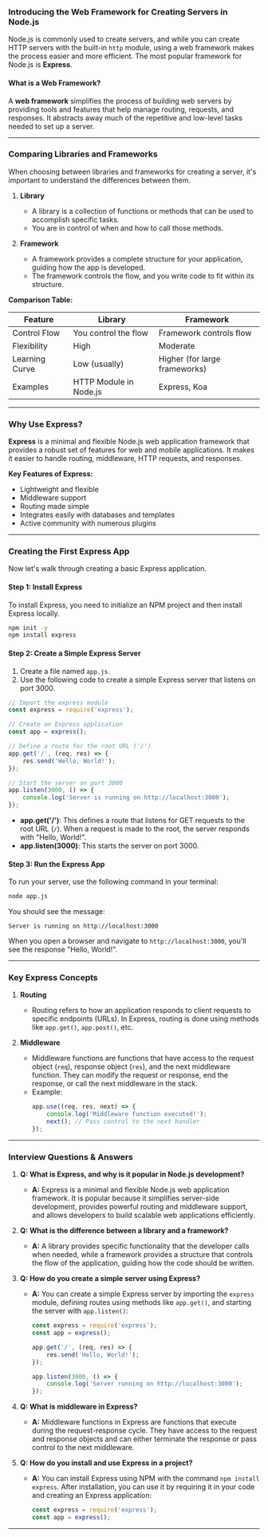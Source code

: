 ### **Introducing the Web Framework for Creating Servers in Node.js**

Node.js is commonly used to create servers, and while you can create HTTP servers with the built-in `http` module, using a web framework makes the process easier and more efficient. The most popular framework for Node.js is **Express**.

#### What is a Web Framework?
A **web framework** simplifies the process of building web servers by providing tools and features that help manage routing, requests, and responses. It abstracts away much of the repetitive and low-level tasks needed to set up a server.

---

### **Comparing Libraries and Frameworks**

When choosing between libraries and frameworks for creating a server, it's important to understand the differences between them.

1. **Library**
   - A library is a collection of functions or methods that can be used to accomplish specific tasks.
   - You are in control of when and how to call those methods.

2. **Framework**
   - A framework provides a complete structure for your application, guiding how the app is developed.
   - The framework controls the flow, and you write code to fit within its structure.

**Comparison Table:**

| Feature                    | Library                | Framework             |
|----------------------------|------------------------|-----------------------|
| Control Flow               | You control the flow    | Framework controls flow |
| Flexibility                | High                    | Moderate              |
| Learning Curve             | Low (usually)           | Higher (for large frameworks) |
| Examples                   | HTTP Module in Node.js  | Express, Koa          |

---

### **Why Use Express?**

**Express** is a minimal and flexible Node.js web application framework that provides a robust set of features for web and mobile applications. It makes it easier to handle routing, middleware, HTTP requests, and responses.

**Key Features of Express:**
- Lightweight and flexible
- Middleware support
- Routing made simple
- Integrates easily with databases and templates
- Active community with numerous plugins

---

### **Creating the First Express App**

Now let's walk through creating a basic Express application.

#### **Step 1: Install Express**

To install Express, you need to initialize an NPM project and then install Express locally.

```bash
npm init -y
npm install express
```

#### **Step 2: Create a Simple Express Server**

1. Create a file named `app.js`.
2. Use the following code to create a simple Express server that listens on port 3000.

```javascript
// Import the express module
const express = require('express');

// Create an Express application
const app = express();

// Define a route for the root URL ('/')
app.get('/', (req, res) => {
    res.send('Hello, World!');
});

// Start the server on port 3000
app.listen(3000, () => {
    console.log('Server is running on http://localhost:3000');
});
```

- **app.get('/')**: This defines a route that listens for GET requests to the root URL (`/`). When a request is made to the root, the server responds with "Hello, World!".
- **app.listen(3000)**: This starts the server on port 3000.

#### **Step 3: Run the Express App**

To run your server, use the following command in your terminal:

```bash
node app.js
```

You should see the message:
```
Server is running on http://localhost:3000
```

When you open a browser and navigate to `http://localhost:3000`, you'll see the response "Hello, World!".

---

### **Key Express Concepts**

1. **Routing**
   - Routing refers to how an application responds to client requests to specific endpoints (URLs). In Express, routing is done using methods like `app.get()`, `app.post()`, etc.

2. **Middleware**
   - Middleware functions are functions that have access to the request object (`req`), response object (`res`), and the next middleware function. They can modify the request or response, end the response, or call the next middleware in the stack.
   - Example:
     ```javascript
     app.use((req, res, next) => {
         console.log('Middleware function executed!');
         next(); // Pass control to the next handler
     });
     ```

---

### **Interview Questions & Answers**

1. **Q: What is Express, and why is it popular in Node.js development?**
   - **A:** Express is a minimal and flexible Node.js web application framework. It is popular because it simplifies server-side development, provides powerful routing and middleware support, and allows developers to build scalable web applications efficiently.

2. **Q: What is the difference between a library and a framework?**
   - **A:** A library provides specific functionality that the developer calls when needed, while a framework provides a structure that controls the flow of the application, guiding how the code should be written.

3. **Q: How do you create a simple server using Express?**
   - **A:** You can create a simple Express server by importing the `express` module, defining routes using methods like `app.get()`, and starting the server with `app.listen()`:
     ```javascript
     const express = require('express');
     const app = express();
     
     app.get('/', (req, res) => {
         res.send('Hello, World!');
     });
     
     app.listen(3000, () => {
         console.log('Server running on http://localhost:3000');
     });
     ```

4. **Q: What is middleware in Express?**
   - **A:** Middleware functions in Express are functions that execute during the request-response cycle. They have access to the request and response objects and can either terminate the response or pass control to the next middleware.

5. **Q: How do you install and use Express in a project?**
   - **A:** You can install Express using NPM with the command `npm install express`. After installation, you can use it by requiring it in your code and creating an Express application:
     ```javascript
     const express = require('express');
     const app = express();
     ```
---